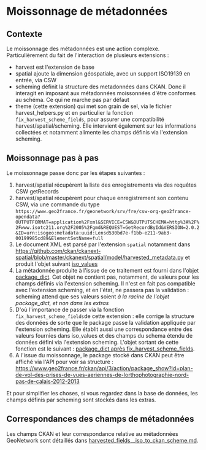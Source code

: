 # Moissonnage de métadonnées
## Contexte
Le moissonnage des métadonnées est une action complexe. Particulièrement du fait de l'interaction de plusieurs extensions : 
* harvest est l'extension de base
* spatial ajoute la dimension géospatiale, avec un support ISO19139 en entrée, via CSW
* scheming définit la structure des metadonnées dans CKAN. Donc il interagit en imposant aux métadonnées moissonnées 
d'être conformes au schéma. Ce qui ne marche pas par défaut
* theme (cette extension) qui met son grain de sel, via le fichier harvest_helpers.py et en particulier la fonction 
`fix_harvest_scheme_fields`, pour assurer une compatibilité harvest/spatial/scheming. Elle intervient également sur les 
informations collectées et notamment alimente les champs définis via l'extension scheming.

## Moissonnage pas à pas
Le moissonnage passe donc par les étapes suivantes : 
1. harvest/spatial récupèrent la liste des enregistrements via des requêtes CSW getRecords
1. harvest/spatial récupèrent pour chaque enregistrement son contenu CSW, via une commande du type 
`https://www.geo2france.fr/geonetwork/srv/fre/csw-org-geo2france-opendata?OUTPUTFORMAT=application%2Fxml&SERVICE=CSW&OUTPUTSCHEMA=http%3A%2F%2Fwww.isotc211.org%2F2005%2Fgmd&REQUEST=GetRecordById&VERSION=2.0.2&ID=urn:isogeo:metadata:uuid:Lensd530bd7e-f1bb-e211-9ab3-00199985cd89&ElementSetName=full`
1. Le document XML est parsé par l'extension `spatial` notamment dans https://github.com/ckan/ckanext-spatial/blob/master/ckanext/spatial/model/harvested_metadata.py
et produit l'objet suivant [iso_values](docs/harvested_data/iso_values.md)
1. La métadonnée produite à l'issue de ce traitement est fourni dans l'objet [package_dict](docs/harvested_data/package_dict.md).
Cet objet ne contient pas, notamment, de valeurs pour les champs définis via l'extension scheming. Il n'est en fait pas compatible avec l'extension scheming, et en l'état, ne passera pas la validation : scheming attend que ses valeurs soient *à la racine de l'objet package_dict, et non dans les extras*
1. D'où l'importance de passer via la fonction `fix_harvest_scheme_fields`de cette extension : elle corrige la structure des données de sorte que 
le package passe la validation appliquée par l'extension scheming. Elle établit aussi une correspondance entre
des valeurs fournies dans iso_values et des champs du schema étendu de données défini via l'extension scheming.
L'objet sortant de cette fonction est le suivant : 
[package_dict après fix_harvest_scheme_fields](docs/harvested_data/packages_dict_after_fix_harvest_scheme_fields.md).
1. A l'issue du moissonnage, le package stocké dans CKAN peut être affiché via l'API pour voir sa structure : 
https://www.geo2france.fr/ckan/api/3/action/package_show?id=plan-de-vol-des-prises-de-vues-aeriennes-de-lorthophotographie-nord-pas-de-calais-2012-2013

Et pour simplifier les choses, si vous regardez dans la base de données, les champs définis par scheming sont stockés dans les extras.

## Correspondances des champs de métadonnées
Les champs CKAN et leur correspondance relative au métadonnées GeoNetwork sont détaillés dans [harvested_fields__iso_to_ckan_scheme.md](harvested_fields__iso_to_ckan_scheme.md).
